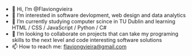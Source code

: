 - 👋 Hi, I’m @Flaviongvieira
- 👀 I’m interested in software devlopment, web design and data analytics
- 🌱 I’m currently studying computer scince in TU Dublin and learning HTML / CSS / JavaScript / Python / C#
- 💞️ I’m looking to collaborate on projects that can take my programing skills to the next level and code interesting software solutions
- 📫 How to reach me: flaviongvieira@gmail.com

<!---
Flaviongvieira/Flaviongvieira is a ✨ special ✨ repository because its `README.md` (this file) appears on your GitHub profile.
You can click the Preview link to take a look at your changes.
--->

